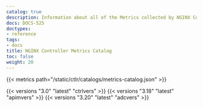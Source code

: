```yaml
---
catalog: true
description: Information about all of the Metrics collected by NGINX Controller Agent.
docs: DOCS-525
doctypes:
- reference
tags:
- docs
title: NGINX Controller Metrics Catalog
toc: false
weight: 20
---
```


{{< metrics path="/static/ctlr/catalogs/metrics-catalog.json" >}}

{{< versions "3.0" "latest" "ctrlvers" >}}
{{< versions "3.18" "latest" "apimvers" >}}
{{< versions "3.20" "latest" "adcvers" >}}
